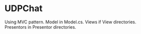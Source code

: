 # UDPChat
Using MVC pattern.
Model in Model.cs.
Views if View directories.
Presentors in Presentor directories.
